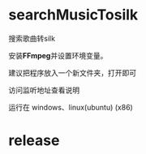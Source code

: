 # searchMusicTosilk

搜索歌曲转silk

安装**FFmpeg**并设置环境变量。

建议把程序放入一个新文件夹，打开即可

访问监听地址查看说明

运行在 windows、linux(ubuntu)    (x86)

# release

